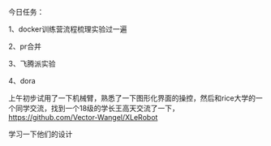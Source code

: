 今日任务：

1、docker训练营流程梳理实验过一遍

2、pr合并

3、飞腾派实验

4、dora

上午初步试用了一下机械臂，熟悉了一下图形化界面的操控，然后和rice大学的一个同学交流，找到一个18级的学长王高天交流了一下，https://github.com/Vector-Wangel/XLeRobot

学习一下他们的设计